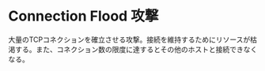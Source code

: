 # Connection Flood 攻撃

大量のTCPコネクションを確立させる攻撃。接続を維持するためにリソースが枯渇する。また、コネクション数の限度に達するとその他のホストと接続できなくなる。
